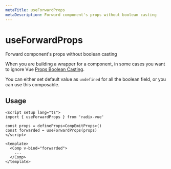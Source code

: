 ```yaml
--- 
metaTitle: useForwardProps
metaDescription: Forward component's props without boolean casting
---
```


<script setup>
import Description from '../../components/Description.vue'
</script>

# useForwardProps

<Description>
Forward component's props without boolean casting
</Description>

When you are building a wrapper for a component, in some cases you want to ignore Vue [Props Boolean Casting](https://vuejs.org/guide/components/props.html#boolean-casting). 

You can either set default value as `undefined` for all the boolean field, or you can use this composable.



## Usage

```vue
<script setup lang="ts">
import { useForwardProps } from 'radix-vue'

const props = defineProps<CompEmitProps>()
const forwarded = useForwardProps(props)
</script>

<template>
  <Comp v-bind="forwarded">
    ...
  </Comp>
</template>
```
 